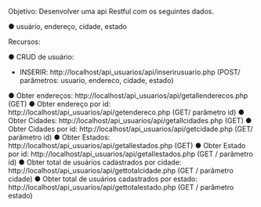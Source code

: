 Objetivo: Desenvolver uma api Restful com os seguintes dados.

● usuário, endereço, cidade, estado


Recursos:

● CRUD de usuário:
- INSERIR: http://localhost/api_usuarios/api/inserirusuario.php (POST/ parâmetros: usuario, endereco, cidade, estado)

● Obter endereços: http://localhost/api_usuarios/api/getallenderecos.php (GET)
● Obter endereço por id: http://localhost/api_usuarios/api/getendereco.php (GET/ parâmetro id)
● Obter Cidades: http://localhost/api_usuarios/api/getallcidades.php (GET)
● Obter Cidades por id: http://localhost/api_usuarios/api/getcidade.php (GET/ parâmetro id)
● Obter Estados: http://localhost/api_usuarios/api/getallestados.php (GET)
● Obter Estado por id: http://localhost/api_usuarios/api/getallestados.php (GET / parâmetro id)
● Obter total de usuários cadastrados por cidade: http://localhost/api_usuarios/api/gettotalcidade.php (GET / parâmetro cidade)
● Obter total de usuários cadastrados por estado: http://localhost/api_usuarios/api/gettotalestado.php (GET / parâmetro estado)
